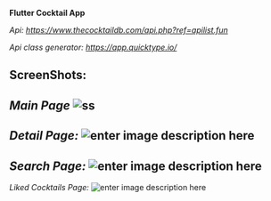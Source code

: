 **Flutter Cocktail App**

*Api: https://www.thecocktaildb.com/api.php?ref=apilist.fun*

*Api class generator: https://app.quicktype.io/*

**ScreenShots:**
-
*Main Page*
![ss](https://github.com/Furkannc/Flutter-Cocktail-App/blob/main/cocktail_app/img/Screenshot_1651829499.png?raw=true)
-
*Detail Page:*
![enter image description here](https://github.com/Furkannc/Flutter-Cocktail-App/blob/main/cocktail_app/img/Screenshot_1651829503.png?raw=true)
-
*Search Page:*
![enter image description here](https://github.com/Furkannc/Flutter-Cocktail-App/blob/main/cocktail_app/img/Screenshot_1651829546.png?raw=true)
-
*Liked Cocktails Page:*
![enter image description here](https://github.com/Furkannc/Flutter-Cocktail-App/blob/main/cocktail_app/img/Screenshot_1651829537.png?raw=true)
